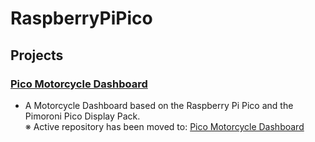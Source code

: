 # RaspberryPiPico

## Projects
### [Pico Motorcycle Dashboard](https://github.com/slabua/PicoMotorcycleDashboard)
- A Motorcycle Dashboard based on the Raspberry Pi Pico and the Pimoroni Pico Display Pack.  
※ Active repository has been moved to: [Pico Motorcycle Dashboard](https://github.com/slabua/PicoMotorcycleDashboard)
